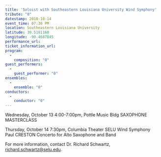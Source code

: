```yaml
---
title: 'Soloist with Southeastern Louisiana University Wind Symphony'
tribute: "0"
datestamp: 2010-10-14
event_time: 07:30 PM
location: Southeastern Louisiana University
latitude: 30.5181168
longitude: -90.4687845
performance_url: 
ticket_information_url: 
program: 
  -
    composition: "0"
guest_performers: 
  -
    guest_performer: "0"
ensembles: 
  -
    ensemble: "0"
conductors: 
  -
    conductor: "0"
---
```

Wednesday, October 13
4:00-7:00pm, Pottle Music Bldg
SAXOPHONE MASTERCLASS

Thursday, October 14
7:30pm, Columbia Theater
SELU Wind Symphony
Paul CRESTON Concerto for Alto Saxophone and Band

For more information, contact Dr. Richard Schwartz, richard.schwartz@selu.edu.